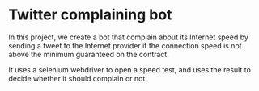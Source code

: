 # Twitter complaining bot

In this project, we create a bot that complain about its Internet speed by
sending a tweet to the Internet provider if the connection speed is not
above the minimum guaranteed on the contract.

It uses a selenium webdriver to open a speed test, and uses the result to decide
whether it should complain or not